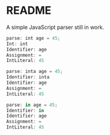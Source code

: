 # README

A simple JavaScript parser still in work.

```js
parse: int age = 45;
Int: int
Identifier: age
Assignment: =
IntLiteral: 45

parse: inta age = 45;
Identifier: inta
Identifier: age
Assignment: =
IntLiteral: 45

parse: in age = 45;
Identifier: in
Identifier: age
Assignment: =
IntLiteral: 45
```